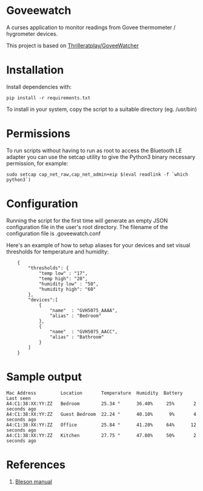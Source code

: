 # Goveewatch

A curses application to monitor readings from Govee thermometer / hygrometer
devices.

This project is based on
[Thrilleratplay/GoveeWatcher](https://github.com/Thrilleratplay/GoveeWatcher)

# Installation

Install dependencies with:

    pip install -r requirements.txt

To install in your system, copy the script to a suitable directory (eg. /usr/bin)

# Permissions

To run scripts without having to run as root to access the Bluetooth LE adapter
you can use the setcap utility to give the Python3 binary necessary permission,
for example:

    sudo setcap cap_net_raw,cap_net_admin+eip $(eval readlink -f `which python3`)
    
# Configuration

Running the script for the first time will generate an empty JSON configuration 
file in the user's root directory. The filename of the configuration file is
.goveewatch.conf

Here's an example of how to setup aliases for your devices
and set visual thresholds for temperature and humidity:

        {
            "thresholds": { 
                "temp low" : "17",
                "temp high": "20",
                "humidity low" : "50",
                "humidity high": "60"
            },
            "devices":[
                {
                    "name"  : "GVH5075_AAAA",
                    "alias" : "Bedroom"
                },
                {
                    "name"  : "GVH5075_AACC",
                    "alias" : "Bathroom"
                }
            ]
        }


# Sample output

    Mac Address         Location       Temperature  Humidity  Battery   Last seen
    A4:C1:38:XX:YY:ZZ   Bedroom        25.34 °      36.40%     25%       2 seconds ago
    A4:C1:38:XX:YY:ZZ   Guest Bedroom  22.24 °      40.10%      9%       4 seconds ago
    A4:C1:38:XX:YY:ZZ   Office         25.84 °      41.20%     64%      12 seconds ago
    A4:C1:38:XX:YY:ZZ   Kitchen        27.75 °      47.80%     50%       2 seconds ago

# References

1. [Bleson manual](https://bleson.readthedocs.io/en/latest/installing.html)
